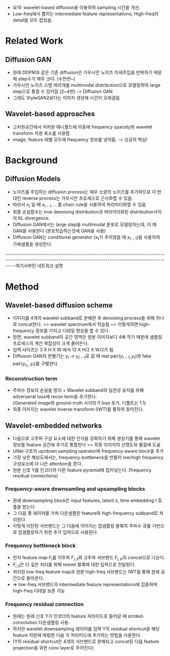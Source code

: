 - 요약: wavelet-based diffusion을 이용하여 sampling 시간을 개선.
- Low-freq에서 뽑히는 intermediate feature representations, High-freq의 detail을 모두 잡았음.


# Related Work
## Diffusion GAN
- 원래 DDPM과 같은 기존 diffusion은 가우시안 노이즈 미세주입을 반복하기 때문에 step수가 매우 크다. (수천번~)
- 가우시안 노이즈 스텝 여러개를 multimodal distribution으로 모델링하여 large step으로 퉁칠 수 있어짐 (2~4번) -> Diffusion GAN
- 그래도 StyleGAN2보다는 이미지 생성에 시간이 오래걸림

## Wavelet-based approaches
- 고차원공간에서 저차원 매니폴드에 이동에 frequency sparsity와 wavelet transform 차원 축소를 사용함.
- image, feature 레벨 모두에 frequency 정보를 넣어줌. -> 성공의 핵심!

# Background
## Diffusion Models
- 노이즈를 주입하는 diffusion process는 매우 소량의 노이즈를 추가하므로 이 반대인 reverse process는 가우시안 프로세스로 근사화할 수 있음.
- 따라서 $x_t$ 일 때 $x_{t-1}$ ... 를 chain rule을 사용하여 파라미터화할 수 있음
- 최종 손실함수는 true denoising distribution과 파라미터화된 distribution사이의 KL divergence.
- Diffusion GAN에서는 large step을 multimodal 분포로 모델링하는데, 이 때 GAN을 사용한다 (분포학습하는것에 GAN을 사용)
- Diffusion GAN는 conditional generator ($x_t$가 주어졌을 때 $x_{t-1}$)을 사용하여 가짜샘플을 생성한다.

-----------------------------------------------------------------------------------------------------------------------------------------------------------------여기서부턴 네트워크 설명
# Method
## Wavelet-based diffusion scheme
- 이미지를 4개의 wavelet subband로 분해한 후 denoising process을 위해 하나로 concat한다. => wavelet spectrum에서 학습됨
=> 이렇게하면 high-frequency 정보를 가지고 디테일 향상을 할 수 있다.
- 한편, wavelet subband의 공간 영역은 원본 이미지보다 4배 작기 때문에 샘플링 프로세스의 계산 복잡성이 크게 줄어든다.
- 입력 사이즈는 3 X H X W 에서 12 X H/2 X W/2가 됨.
- Diffusion GAN의 판별기는 $y_t$ -> $y_{t-1}$로 갈 때 real pair($y_{t-1}, y_t$)와 fake pair($y_{t_1}^{'}, y_t$)를 구별한다.

### Reconstruction term
- 주파수 정보의 손실을 방지 + Wavelet subband의 일관성 유지를 위해 adversarial loss에 recon term을 추가한다.   
   (Generated image와 ground-truth 사이의 l1 loss 추가, 디폴트는 1:1)
- 최종 이미지는 wavelet inverse transform (IWT)를 통하여 찾아진다.

## Wavelet-embedded networks
- 다음으로 고주파 구성 요소에 대한 인식을 강화하기 위해 생성기를 통해 wavelet 정보를 feature 공간에 추가로 통합한다 => 최종 이미지의 선명도와 품질에 도움
- UNet 구조의 up/down sampling operator에 frequency-aware block을 추가
- 가장 낮은 해상도에서는, frequency-bottleneck을 만들어 low/high frequency 구성요소에 더 나은 attention을 준다.
- 원본 신호 Y를 인코더의 다른 feature pyramid에 집어넣는다. (frequency residual connections)

### Frequency-aware downsamling and upsampling blocks
- 원래 downsampling block은 input features, latent z, time embedding t 튜플을 받는다.
- 그 다음 몇 레이어를 거쳐 다운샘플된 feature와 high-frequency subband로 처리된다.
- 이렇게 리턴된 서브밴드는 그 다음에 이어지는 업샘플링 블록의 주파수 큐를 기반으로 업샘플링하기 위한 추가 입력으로 사용된다.
  
### Frequency bottleneck block
- 먼저 feature map $F_i$를 저주파 $F_{i,ll}$와 고주파 서브밴드 $F_{i,H}$의 concat으로 나눈다.
- $F_{i,ll}$은 더 깊은 처리를 위해 resnet 블록에 대한 입력으로 전달된다.
- 처리된 low-freq feature map과 원본 high-freq 서브밴드는 IWT를 통해 원래 공간으로 돌아온다.
- => low-freq 서브밴드의 intermediate feature representations에 집중하며 high-freq 디테일 보존 가능

### Frequency residual connection
- 원래는 원래 신호 Y가 인코더의 feature 피라미드로 들어갈 때 strided-convolution 다운샘플링 사용.
- 하지만 wavelet downsampling 레이어를 입력 Y의 residual shortcut을 해당 feature 차원에 매핑한 다음 각 피라미드에 추가하는 방법을 사용한다.
- (Y의 residual shortcut은 4개의 서브밴드로 분해되고 concat된 다음 feature projection을 위한 conv layer로 주어진다)

